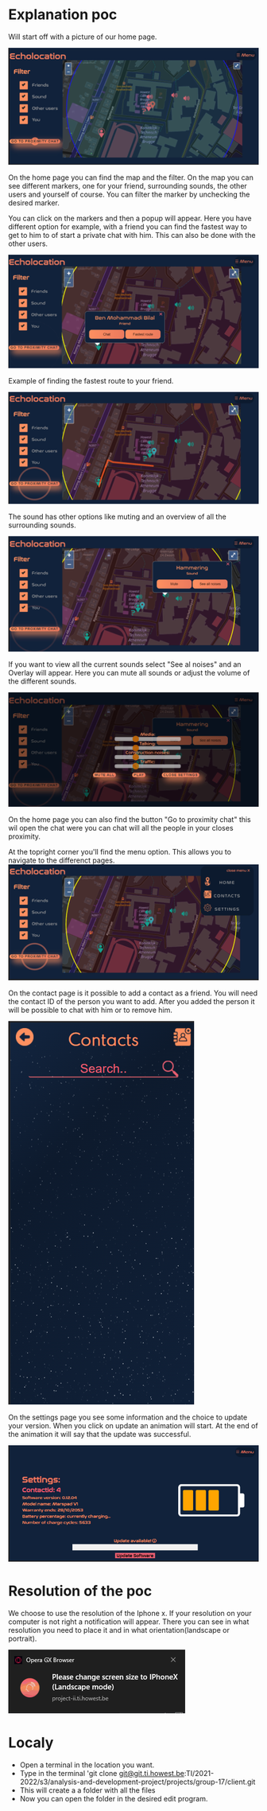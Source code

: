 # Explanation poc

Will start off with a picture of our home page.

![Screenshot of the home page](imagesReadme/homePage.png)

On the home page you can find the map and the filter. On the map you can see different markers, one for your friend, surrounding sounds, the other users and yourself of course. You can filter the marker by unchecking the desired marker.

You can click on the markers and then a popup will appear. Here you have different option for example, with a friend you can find the fastest way to get to him to of start a private chat with him. This can also be done with the other users. 

![Screenshot of the friend pop-up](imagesReadme/viewFriend.png)

Example of finding the fastest route to your friend.

![Screenshot of the route to your friend](imagesReadme/routeToFriend.png)

The sound has other options like muting and an overview of all the surrounding sounds.

![Screenshot of sound pop-up](imagesReadme/viewSound.png)

If you want to view all the current sounds select "See al noises" and an Overlay will appear.
Here you can mute all sounds or adjust the volume of the different sounds.

![Screenshot of all sounds](imagesReadme/viewAllSounds.png)

On the home page you can also find the button "Go to proximity chat" this wil open the chat were you can chat will all the people in your closes proximity.


At the topright corner you'll find the menu option.
This allows you to navigate to the differenct pages.
![Screenshot of menu](imagesReadme/menu.png)

On the contact page is it possible to add a contact as a friend. You will need the contact ID of the person you want to add.
After you added the person it will be possible to chat with him or to remove him.

![Screenshot of the contact page](imagesReadme/contactPage.png)

On the settings page you see some information and the choice to update your version. When you click on update an animation will start. At the end of the animation it will say that the update was successful.


![Screenshot of the settings page](imagesReadme/settingPage.png)

# Resolution of the poc
We choose to use the resolution of the Iphone x. If your resolution on your computer is not right a notification will appear. There you can see in
what resolution you need to place it and in what orientation(landscape or portrait).

![Screenshot of a notification](imagesReadme/notification.png)

# Localy

- Open a terminal in the location you want.
- Type in the terminal 'git clone git@git.ti.howest.be:TI/2021-2022/s3/analysis-and-development-project/projects/group-17/client.git 
- This will create a a folder with all the files
- Now you can open the folder in the desired edit program.
